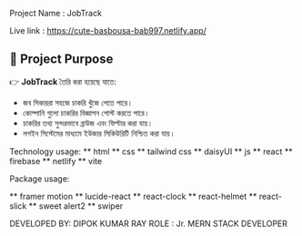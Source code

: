 Project Name : JobTrack


Live link : https://cute-basbousa-bab997.netlify.app/


## 🎯 Project Purpose

👉 **JobTrack** তৈরি করা হয়েছে যাতে:
- জব সিকাররা সহজে চাকরি খুঁজে পেতে পারে।
- কোম্পানি গুলো চাকরির বিজ্ঞাপন পোস্ট করতে পারে।
- চাকরির তথ্য সুন্দরভাবে ব্রাউজ এবং ফিল্টার করা যায়।
- লগইন সিস্টেমের মাধ্যমে ইউজার সিকিউরিটি নিশ্চিত করা যায়।


Technology usage: 
** html
** css
** tailwind css
** daisyUI
** js
** react
** firebase
** netlify
** vite


Package usage:

** framer motion
** lucide-react
** react-clock
** react-helmet
** react-slick
** sweet alert2
** swiper



DEVELOPED BY: DIPOK KUMAR RAY
ROLE        : Jr. MERN STACK DEVELOPER